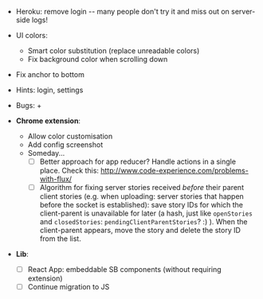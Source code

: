 - Heroku: remove login -- many people don't try it and miss out on server-side logs!

- UI colors:
  - Smart color substitution (replace unreadable colors)
  - Fix background color when scrolling down
- Fix anchor to bottom
- Hints: login, settings

- Bugs:
    +
- **Chrome extension**:
    + Allow color customisation
    + Add config screenshot
    + Someday...
        * [ ] Better approach for app reducer? Handle actions in a single place. Check this: http://www.code-experience.com/problems-with-flux/
        * [ ] Algorithm for fixing server stories received *before* their parent client stories (e.g. when uploading: server stories that happen before the socket is established): save story IDs for which the client-parent is unavailable for later (a hash, just like `openStories` and `closedStories`: `pendingClientParentStories`? :) ). When the client-parent appears, move the story and delete the story ID from the list.
- **Lib**:
    + [ ] React App: embeddable SB components (without requiring extension)
    + [ ] Continue migration to JS
